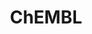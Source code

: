 ---
layout: default
bigquery: https://console.cloud.google.com/bigquery?p=patents-public-data&d=ebi_chembl&page=dataset
citation: '"The ChEMBL database in 2017." Anna Gaulton, Anne Hersey, Michał Nowotka,
  A Patrícia Bento, Jon Chambers, David Mendez, Prudence Mutowo, Francis Atkinson,
  Louisa J Bellis, Elena Cibrián-Uhalte, Mark Davies, Nathan Dedman, Anneli Karlsson,
  María Paula Magariños, John P Overington, George Papadatos, Ines Smit, Andrew R
  Leach Nucleic acids Research (2017) 45 (Database Issue), D945-D954'
contributors: European Bioinformatics Institute
cost: None
description: ChEMBL Data is a manually curated database of small molecules used in
  drug discovery, including information about existing patented drugs.
documentation: 'schema: https://www.ebi.ac.uk/chembl/db_schema


  '
last_edit: Mon, 04 Apr 2022 19:07:30 GMT
location: https://console.cloud.google.com/marketplace/product/google_patents_public_datasets/chembl
maintained_by: EMBL-EBI, an outstation of European Molecular Biology Laboratory
related_publications: '

  ChEMBL: towards direct deposition of bioassay data.


  Mendez D, Gaulton A, Bento AP, Chambers J, De Veij M, Félix E, Magariños MP, Mosquera
  JF, Mutowo P, Nowotka M, Gordillo-Marañón M, Hunter F, Junco L, Mugumbate G, Rodriguez-Lopez
  M, Atkinson F, Bosc N, Radoux CJ, Segura-Cabrera A, Hersey A, Leach AR.


  — Nucleic Acids Res. 2019; 47(D1):D930-D940. doi: 10.1093/nar/gky1075

  '
schema_fields: '[''doc_type'', ''molfile'', ''mc_tax_id'', ''volume'', ''mol_hrac_id'',
  ''inorganic_flag'', ''species_group_flag'', ''ddd_admr'', ''molecular_species'',
  ''relationship_type'', ''published_type'', ''relation'', ''pathway_id'', ''efo_term'',
  ''db_version'', ''frac_class_id'', ''ro3_pass'', ''source_domain_id'', ''psa'',
  ''src_compound_id'', ''domain_type'', ''who_extra'', ''assay_type'', ''usan_stem_id'',
  ''parent_go_id'', ''molecule_type'', ''activity_id'', ''formulation_id'', ''natural_product'',
  ''comp_go_id'', ''molecular_mechanism'', ''usan_year'', ''hrac_class_id'', ''target_type'',
  ''mesh_id'', ''mc_organism'', ''l2'', ''drugind_id'', ''downgraded'', ''withdrawn_reason'',
  ''cellosaurus_id'', ''cidx'', ''ass_cls_map_id'', ''source'', ''standard_relation'',
  ''indref_id'', ''isoform'', ''assay_organism'', ''mw_monoisotopic'', ''pchembl_value'',
  ''class_level'', ''cell_id'', ''l8'', ''idx'', ''mc_target_type'', ''molsyn_id'',
  ''published_relation'', ''patent_id'', ''data_validity_comment'', ''component_synonym'',
  ''acd_most_apka'', ''assay_category'', ''warning_type'', ''previous_company'', ''caloha_id'',
  ''level1'', ''level4'', ''standard_text_value'', ''assay_param_id'', ''related_tid'',
  ''availability_type'', ''num_lipinski_ro5_violations'', ''site_name'', ''irac_class_id'',
  ''mol_irac_id'', ''confidence'', ''domain_name'', ''tax_id'', ''disease_efficacy'',
  ''level2'', ''alert_name'', ''mw_freebase'', ''full_molformula'', ''alert_id'',
  ''stem'', ''mechanism_comment'', ''parent_molregno'', ''cpd_str_alert_id'', ''rtb'',
  ''assay_cell_type'', ''last_active'', ''tissue_id'', ''level4_description'', ''warning_id'',
  ''standard_value'', ''first_in_class'', ''mutation'', ''publication_number'', ''journal'',
  ''ref_id'', ''cell_source_tax_id'', ''ref_type'', ''usan_stem'', ''met_conversion'',
  ''stat'', ''homologue'', ''assay_source'', ''db_source'', ''normal_range_max'',
  ''published_value'', ''compound_name'', ''site_id'', ''met_id'', ''doi'', ''therapeutic_flag'',
  ''prodrug'', ''molregno'', ''actsm_id'', ''res_stem_id'', ''cell_description'',
  ''description'', ''targcomp_id'', ''rgid'', ''ad_type'', ''withdrawn_year'', ''first_approval'',
  ''ddd_id'', ''acd_most_bpka'', ''irac_code'', ''co_stem_id'', ''end_position'',
  ''assay_class_id'', ''indication_class'', ''type'', ''curated_by'', ''warning_year'',
  ''canonical_smiles'', ''standard_inchi'', ''doc_id'', ''ref_url'', ''src_short_name'',
  ''level2_description'', ''active_molregno'', ''accession'', ''withdrawn_country'',
  ''l6'', ''assay_id'', ''mesh_heading'', ''trade_name'', ''ap_id'', ''level1_description'',
  ''major_class'', ''parent_type'', ''last_page'', ''ingredient'', ''withdrawn_class'',
  ''l3'', ''efo_id'', ''drug_record_id'', ''approval_date'', ''cell_name'', ''patent_no'',
  ''direct_interaction'', ''year'', ''hba_lipinski'', ''clo_id'', ''num_alerts'',
  ''standard_flag'', ''warnref_id'', ''lle'', ''abstract'', ''le'', ''tbl'', ''mec_id'',
  ''hrac_code'', ''l4'', ''variant_id'', ''aromatic_rings'', ''name'', ''applicant_full_name'',
  ''l7'', ''comp_class_id'', ''chirality'', ''start_position'', ''sei'', ''src_assay_id'',
  ''oc_id'', ''issue'', ''route'', ''first_page'', ''subgroup'', ''toid'', ''status'',
  ''cx_logd'', ''standard_upper_value'', ''met_comment'', ''assay_tissue'', ''target_desc'',
  ''metref_id'', ''site_residues'', ''text_value'', ''standard_type'', ''tid_fixed'',
  ''synonyms'', ''uberon_id'', ''go_id'', ''level3'', ''protclasssyn_id'', ''standard_units'',
  ''set_name'', ''smarts'', ''result_flag'', ''polymer_flag'', ''activity_count'',
  ''mecref_id'', ''metabolite_record_id'', ''updated_on'', ''predbind_id'', ''helm_notation'',
  ''protein_class_id'', ''hbd'', ''nda_type'', ''patent_expire_date'', ''stem_class'',
  ''value'', ''max_phase'', ''authors'', ''assay_strain'', ''ridx'', ''creation_date'',
  ''patent_use_code'', ''l5'', ''entity_type'', ''topical'', ''component_id'', ''ddd_units'',
  ''biocomp_id'', ''compd_id'', ''parameter_type'', ''assay_desc'', ''warning_class'',
  ''aspect'', ''delist_flag'', ''uo_units'', ''level3_description'', ''active_ingredient'',
  ''usan_substem'', ''mol_frac_id'', ''standard_inchi_key'', ''ddd_value'', ''label'',
  ''relationship'', ''enzyme_tid'', ''organism'', ''target_mapping'', ''component_type'',
  ''normal_range_min'', ''std_act_id'', ''assay_subcellular_fraction'', ''heavy_atoms'',
  ''warning_description'', ''upper_value'', ''orig_description'', ''chembl_id'', ''cx_logp'',
  ''src_id'', ''published_units'', ''activity_comment'', ''protein_class_desc'', ''warning_country'',
  ''src_description'', ''usan_stem_definition'', ''alogp'', ''alert_set_id'', ''structure_type'',
  ''cx_most_bpka'', ''comments'', ''as_id'', ''parameter_value'', ''compound_key'',
  ''cl_lincs_id'', ''dosage_form'', ''mechanism_of_action'', ''bao_id'', ''log_id'',
  ''domain_description'', ''atc_code'', ''tid'', ''hbd_lipinski'', ''mc_target_name'',
  ''drug_product_flag'', ''syn_type'', ''selectivity_comment'', ''mc_target_accession'',
  ''relationship_desc'', ''l1'', ''sequence'', ''version'', ''product_id'', ''entity_id'',
  ''acd_logd'', ''num_ro5_violations'', ''targrel_id'', ''prediction_method'', ''submission_date'',
  ''strength'', ''ddd_comment'', ''bao_endpoint'', ''full_mwt'', ''parent_id'', ''level5'',
  ''research_stem'', ''sequence_md5sum'', ''pathway_key'', ''potential_duplicate'',
  ''units'', ''short_name'', ''black_box_warning'', ''chebi_par_id'', ''dosed_ingredient'',
  ''enzyme_name'', ''qudt_units'', ''compsyn_id'', ''cell_source_organism'', ''frac_code'',
  ''confidence_score'', ''updated_by'', ''max_phase_for_ind'', ''hba'', ''assay_tax_id'',
  ''pubmed_id'', ''innovator_company'', ''cell_ontology_id'', ''bei'', ''aidx'', ''bao_format'',
  ''cx_most_apka'', ''binding_site_comment'', ''substrate_record_id'', ''oral'', ''who_name'',
  ''assay_test_type'', ''acd_logp'', ''path'', ''mol_atc_id'', ''sitecomp_id'', ''company'',
  ''qed_weighted'', ''protein_class_synonym'', ''title'', ''parenteral'', ''prod_pat_id'',
  ''country'', ''bto_id'', ''cell_source_tissue'', ''action_type'', ''record_id'',
  ''smid'', ''job_id'', ''domain_id'', ''priority'', ''pref_name'', ''curation_comment'',
  ''class_type'', ''withdrawn_flag'', ''annotation'', ''drug_substance_flag'', ''definition'']'
shortname: chembl
tags:
- biotechnology
- health
- chemical
- bioinformatics
- medical
terms_of_use: CC BY-SA 3.0
title: ChEMBL
uuid: e232a192-965c-4ec9-904c-155b6dfe56c5
---